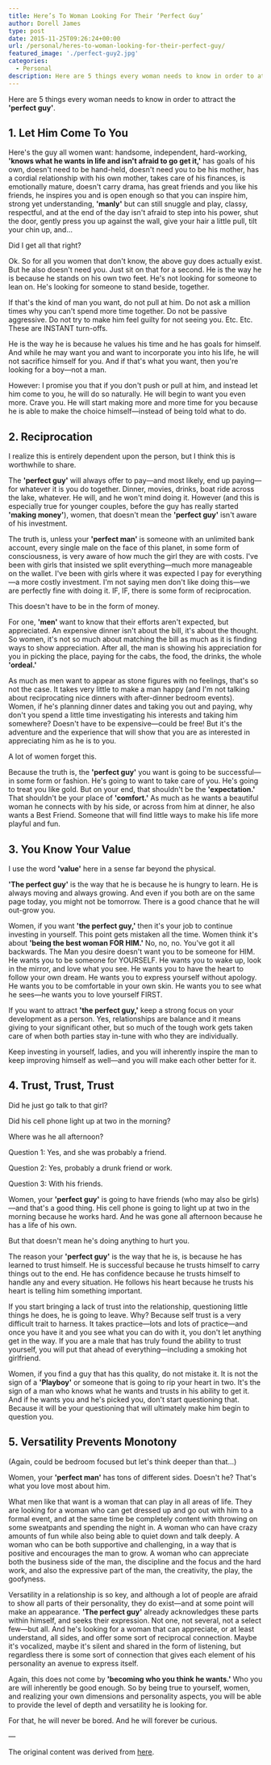 ```yaml
---
title: Here’s To Woman Looking For Their ‘Perfect Guy’
author: Dorell James
type: post
date: 2015-11-25T09:26:24+00:00
url: /personal/heres-to-woman-looking-for-their-perfect-guy/
featured_image: './perfect-guy2.jpg'
categories:
  - Personal
description: Here are 5 things every woman needs to know in order to attract the ‘perfect guy’
---
```


Here are 5 things every woman needs to know in order to attract the **'perfect guy'**.

## 1. Let Him Come To You

Here's the guy all women want: handsome, independent, hard-working, **'knows what he wants in life and isn't afraid to go get it,'** has goals of his own, doesn't need to be hand-held, doesn't need you to be his mother, has a cordial relationship with his own mother, takes care of his finances, is emotionally mature, doesn't carry drama, has great friends and you like his friends, he inspires you and is open enough so that you can inspire him, strong yet understanding, **'manly'** but can still snuggle and play, classy, respectful, and at the end of the day isn't afraid to step into his power, shut the door, gently press you up against the wall, give your hair a little pull, tilt your chin up, and&#8230;

Did I get all that right?

Ok. So for all you women that don't know, the above guy does actually exist. But he also doesn't need you. Just sit on that for a second. He is the way he is because he stands on his own two feet. He's not looking for someone to lean on. He's looking for someone to stand beside, together.

If that's the kind of man you want, do not pull at him. Do not ask a million times why you can't spend more time together. Do not be passive aggressive. Do not try to make him feel guilty for not seeing you. Etc. Etc. These are INSTANT turn-offs.

He is the way he is because he values his time and he has goals for himself. And while he may want you and want to incorporate you into his life, he will not sacrifice himself for you. And if that's what you want, then you're looking for a boy—not a man.

However: I promise you that if you don't push or pull at him, and instead let him come to you, he will do so naturally. He will begin to want you even more. Crave you. He will start making more and more time for you because he is able to make the choice himself—instead of being told what to do.

## 2. Reciprocation

I realize this is entirely dependent upon the person, but I think this is worthwhile to share.

The **'perfect guy'** will always offer to pay—and most likely, end up paying—for whatever it is you do together. Dinner, movies, drinks, boat ride across the lake, whatever. He will, and he won't mind doing it. However (and this is especially true for younger couples, before the guy has really started **'making money'**), women, that doesn't mean the **'perfect guy'** isn't aware of his investment.

The truth is, unless your **'perfect man'** is someone with an unlimited bank account, every single male on the face of this planet, in some form of consciousness, is very aware of how much the girl they are with costs. I've been with girls that insisted we split everything—much more manageable on the wallet. I've been with girls where it was expected I pay for everything—a more costly investment. I'm not saying men don't like doing this—we are perfectly fine with doing it. IF, IF, there is some form of reciprocation.

This doesn't have to be in the form of money.

For one, **'men'** want to know that their efforts aren't expected, but appreciated. An expensive dinner isn't about the bill, it's about the thought. So women, it's not so much about matching the bill as much as it is finding ways to show appreciation. After all, the man is showing his appreciation for you in picking the place, paying for the cabs, the food, the drinks, the whole **'ordeal.'**

As much as men want to appear as stone figures with no feelings, that's so not the case. It takes very little to make a man happy (and I'm not talking about reciprocating nice dinners with after-dinner bedroom events). Women, if he's planning dinner dates and taking you out and paying, why don't you spend a little time investigating his interests and taking him somewhere? Doesn't have to be expensive—could be free! But it's the adventure and the experience that will show that you are as interested in appreciating him as he is to you.

A lot of women forget this.

Because the truth is, the **'perfect guy'** you want is going to be successful—in some form or fashion. He's going to want to take care of you. He's going to treat you like gold. But on your end, that shouldn't be the **'expectation.'** That shouldn't be your place of **'comfort.'** As much as he wants a beautiful woman he connects with by his side, or across from him at dinner, he also wants a Best Friend. Someone that will find little ways to make his life more playful and fun.

## 3. You Know Your Value

I use the word **'value'** here in a sense far beyond the physical.

**'The perfect guy'** is the way that he is because he is hungry to learn. He is always moving and always growing. And even if you both are on the same page today, you might not be tomorrow. There is a good chance that he will out-grow you.

Women, if you want **'the perfect guy,'** then it's your job to continue investing in yourself. This point gets mistaken all the time. Women think it's about **'being the best woman FOR HIM.'** No, no, no. You've got it all backwards. The Man you desire doesn't want you to be someone for HIM. He wants you to be someone for YOURSELF. He wants you to wake up, look in the mirror, and love what you see. He wants you to have the heart to follow your own dream. He wants you to express yourself without apology. He wants you to be comfortable in your own skin. He wants you to see what he sees—he wants you to love yourself FIRST.

If you want to attract **'the perfect guy,'** keep a strong focus on your development as a person. Yes, relationships are balance and it means giving to your significant other, but so much of the tough work gets taken care of when both parties stay in-tune with who they are individually.

Keep investing in yourself, ladies, and you will inherently inspire the man to keep improving himself as well—and you will make each other better for it.

## 4. Trust, Trust, Trust

Did he just go talk to that girl?

Did his cell phone light up at two in the morning?

Where was he all afternoon?

Question 1: Yes, and she was probably a friend.

Question 2: Yes, probably a drunk friend or work.

Question 3: With his friends.

Women, your **'perfect guy'** is going to have friends (who may also be girls)—and that's a good thing. His cell phone is going to light up at two in the morning because he works hard. And he was gone all afternoon because he has a life of his own.

But that doesn't mean he's doing anything to hurt you.

The reason your **'perfect guy'** is the way that he is, is because he has learned to trust himself. He is successful because he trusts himself to carry things out to the end. He has confidence because he trusts himself to handle any and every situation. He follows his heart because he trusts his heart is telling him something important.

If you start bringing a lack of trust into the relationship, questioning little things he does, he is going to leave. Why? Because self trust is a very difficult trait to harness. It takes practice—lots and lots of practice—and once you have it and you see what you can do with it, you don't let anything get in the way. If you are a male that has truly found the ability to trust yourself, you will put that ahead of everything—including a smoking hot girlfriend.

Women, if you find a guy that has this quality, do not mistake it. It is not the sign of a **'Playboy'** or someone that is going to rip your heart in two. It's the sign of a man who knows what he wants and trusts in his ability to get it. And if he wants you and he's picked you, don't start questioning that. Because it will be your questioning that will ultimately make him begin to question you.

## 5. Versatility Prevents Monotony

(Again, could be bedroom focused but let's think deeper than that&#8230;)

Women, your **'perfect man'** has tons of different sides. Doesn't he? That's what you love most about him.

What men like that want is a woman that can play in all areas of life. They are looking for a woman who can get dressed up and go out with him to a formal event, and at the same time be completely content with throwing on some sweatpants and spending the night in. A woman who can have crazy amounts of fun while also being able to quiet down and talk deeply. A woman who can be both supportive and challenging, in a way that is positive and encourages the man to grow. A woman who can appreciate both the business side of the man, the discipline and the focus and the hard work, and also the expressive part of the man, the creativity, the play, the goofyness.

Versatility in a relationship is so key, and although a lot of people are afraid to show all parts of their personality, they do exist—and at some point will make an appearance. **'The perfect guy'** already acknowledges these parts within himself, and seeks their expression. Not one, not several, not a select few—but all. And he's looking for a woman that can appreciate, or at least understand, all sides, and offer some sort of reciprocal connection. Maybe it's vocalized, maybe it's silent and shared in the form of listening, but regardless there is some sort of connection that gives each element of his personality an avenue to express itself.

Again, this does not come by **'becoming who you think he wants.'** Who you are will inherently be good enough. So by being true to yourself, women, and realizing your own dimensions and personality aspects, you will be able to provide the level of depth and versatility he is looking for.

For that, he will never be bored. And he will forever be curious.

&#8212;

The original content was derived from <a href="https://www.quora.com/What-are-some-examples-of-excellent-relationship-advice/answer/Nicolas-Cole-1" target="_blank" rel="nofollow">here</a>.
